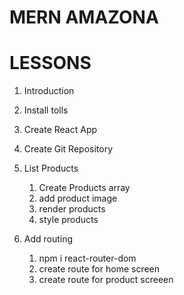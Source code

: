 # MERN AMAZONA

# LESSONS

1. Introduction
2. Install tolls
3. Create React App
4. Create Git Repository
5. List Products

   1. Create Products array
   2. add product image
   3. render products
   4. style products

6. Add routing
   1. npm i react-router-dom
   2. create route for home screen
   3. create route for product screeen
